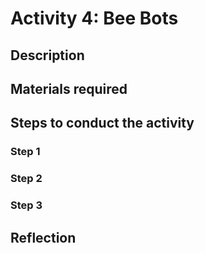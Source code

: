 # Activity 4: Bee Bots 

## Description


## Materials required

## Steps to conduct the activity

### Step 1

### Step 2

### Step 3

## Reflection